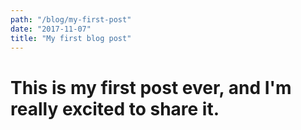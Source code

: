 ```yaml
---
path: "/blog/my-first-post"
date: "2017-11-07"
title: "My first blog post"
---
```


# This is my first post ever, and I'm really excited to share it.